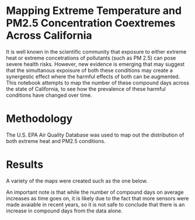 # Mapping Extreme Temperature and PM2.5 Concentration Coextremes Across California
It is well known in the scientific community that exposure to either extreme heat or extreme concetrations of pollutants (such as PM 2.5) can pose severe health risks. However, new evidence is emerging that may suggest that the simultanous expoisure of both these conditions may create a synergestic effect where the harmful effects of both can be augmented. This notebook attempts to map the number of these compound days across the state of California, to see how the prevalence of these harmful conditions have changed over time.

# Methodology
The U.S. EPA Air Quality Database was used to map out the distribution of both extreme heat and PM2.5 conditions. 

# Results
A variety of the maps were created such as the one below. 

An important note is that while the number of compound days on average increases as time goes on, it is likely due to the fact that more sensors were made avaiable in recent years, so it is not safe to conclude that there is an increase in compound days from the data alone.  

